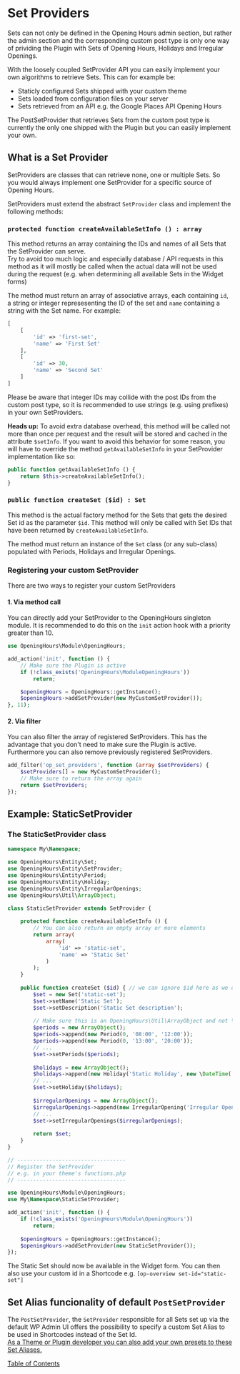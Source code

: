 # Set Providers
Sets can not only be defined in the Opening Hours admin section, but rather the admin section and the corresponding custom post type is only one way of prividing the Plugin with Sets of Opening Hours, Holidays and Irregular Openings.

With the loosely coupled SetProvider API you can easily implement your own algorithms to retrieve Sets. This can for example be:

* Staticly configured Sets shipped with your custom theme
* Sets loaded from configuration files on your server
* Sets retrieved from an API e.g. the Google Places API Opening Hours

The PostSetProvider that retrieves Sets from the custom post type is currently the only one shipped with the Plugin but you can easily implement your own.

## What is a Set Provider
SetProviders are classes that can retrieve none, one or multiple Sets. So you would always implement one SetProvider for a specific source of Opening Hours.

SetProviders must extend the abstract `SetProvider` class and implement the following methods:

### `protected function createAvailableSetInfo () : array`
This method returns an array containing the IDs and names of all Sets that the SetProvider can serve.  
Try to avoid too much logic and especially database / API requests in this method as it will mostly be called when the actual data will not be used during the request (e.g. when determining all available Sets in the Widget forms)

The method must return an array of associative arrays, each containing `id`, a string or integer represesenting the ID of the set and `name` containing a string with the Set name. For example:

```php
[
	[
		'id' => 'first-set',
		'name' => 'First Set'
	],
	[
		'id' => 30,
		'name' => 'Second Set'
	]
]
```

Please be aware that integer IDs may collide with the post IDs from the custom post type, so it is recommended to use strings (e.g. using prefixes) in your own SetProviders.

**Heads up:**
To avoid extra database overhead, this method will be called not more than once per request and the result will be stored and cached in the attribute `$setInfo`. If you want to avoid this behavior for some reason, you will have to override the method `getAvailableSetInfo` in your SetProvider implementation like so:

```php
public function getAvailableSetInfo () {
	return $this->createAvailableSetInfo();
}
```

### `public function createSet ($id) : Set`
This method is the actual factory method for the Sets that gets the desired Set id as the parameter `$id`.
This method will only be called with Set IDs that have been returned by `createAvailableSetInfo`.

The method must return an instance of the `Set` class (or any sub-class) populated with Periods, Holidays and Irregular Openings.

### Registering your custom SetProvider
There are two ways to register your custom SetProviders

#### 1. Via method call
You can directly add your SetProvider to the OpeningHours singleton module. It is recommended to do this on the `init` action hook with a priority greater than 10.

```php
use OpeningHours\Module\OpeningHours;

add_action('init', function () {
	// Make sure the Plugin is active
	if (!class_exists('OpeningHours\ModuleOpeningHours'))
		return;

	$openingHours = OpeningHours::getInstance();
	$openingHours->addSetProvider(new MyCustomSetProvider());
}, 11);
```

#### 2. Via filter
You can also filter the array of registered SetProviders. This has the advantage that you don't need to make sure the Plugin is active. Furthermore you can also remove previously registered SetProviders.

```php
add_filter('op_set_providers', function (array $setProviders) {
	$setProviders[] = new MyCustomSetProvider();
	// Make sure to return the array again
	return $setProviders;
});
```

## Example: StaticSetProvider

### The StaticSetProvider class
```php
namespace My\Namespace;

use OpeningHours\Entity\Set;
use OpeningHours\Entity\SetProvider;
use OpeningHours\Entity\Period;
use OpeningHours\Entity\Holiday;
use OpeningHours\Entity\IrregularOpenings;
use OpeningHours\Util\ArrayObject;

class StaticSetProvider extends SetProvider {
	
	protected function createAvailableSetInfo () {
		// You can also return an empty array or more elements
		return array(
			array(
				'id' => 'static-set',
				'name' => 'Static Set'
			)
		);
	}
	
	public function createSet ($id) { // we can ignore $id here as we only provide one Set
		$set = new Set('static-set');
		$set->setName('Static Set');
		$set->setDescription('Static Set description');
		
		// Make sure this is an OpeningHours\Util\ArrayObject and not \ArrayObject
		$periods = new ArrayObject();
		$periods->append(new Period(0, '08:00', '12:00'));
		$periods->append(new Period(0, '13:00', '20:00'));
		// ...
		$set->setPeriods($periods);
		
		$holidays = new ArrayObject();
		$holidays->append(new Holiday('Static Holiday', new \DateTime('2016-10-18')));
		// ...
		$set->setHoliday($holidays);
		
		$irregularOpenings = new ArrayObject();
		$irregularOpenings->append(new IrregularOpening('Irregular Opening', '2016-10-03', '13:00', '19:00'));
		// ...
		$set->setIrregularOpenings($irregularOpenings);
		
		return $set;
	}
}

// ----------------------------------
// Register the SetProvider
// e.g. in your theme's functions.php
// ----------------------------------

use OpeningHours\Module\OpeningHours;
use My\Namespace\StaticSetProvider;

add_action('init', function () {
	if (!class_exists('OpeningHours\Module\OpeningHours'))
		return;
		
	$openingHours = OpeningHours::getInstance();
	$openingHours->addSetProvider(new StaticSetProvider());
});
```
The Static Set should now be available in the Widget form. You can then also use your custom id in a Shortcode e.g. `[op-overview set-id="static-set"]`

## Set Alias funcionality of default `PostSetProvider`
The `PostSetProvider`, the `SetProvider` responsible for all Sets set up via the default WP Admin UI offers the possibility to specify a custom Set Alias to be used in Shortcodes instead of the Set Id.  
[As a Theme or Plugin developer you can also add your own presets to these Set Aliases.](./filters.md#op_set_alias_presets)

[Table of Contents](../README.md#contents)